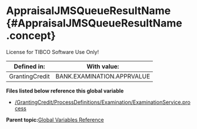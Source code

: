 # AppraisalJMSQueueResultName {#AppraisalJMSQueueResultName .concept}

License for TIBCO Software Use Only!

|Defined in:|With value:|
|-----------|-----------|
|GrantingCredit|BANK.EXAMINATION.APPRVALUE|

**Files listed below reference this global variable**

-   [/GrantingCredit/ProcessDefinitions/Examination/ExaminationService.process](../../../projects/GrantingCredit/ProcessDefinitions/Examination/ExaminationService.process.md)

**Parent topic:**[Global Variables Reference](../../../crossref/globVars/globVarsRef/GV_globVarsRef.md)

